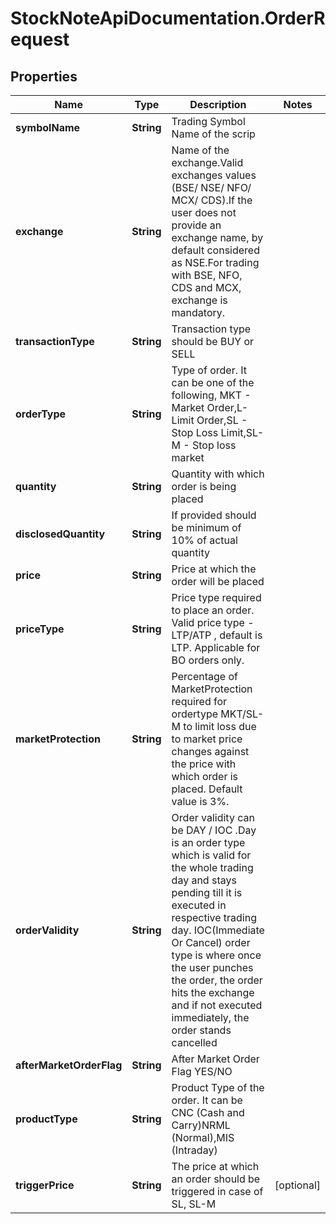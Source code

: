 # StockNoteApiDocumentation.OrderRequest

## Properties
Name | Type | Description | Notes
------------ | ------------- | ------------- | -------------
**symbolName** | **String** | Trading Symbol Name of the scrip | 
**exchange** | **String** | Name of the exchange.Valid exchanges values (BSE/ NSE/ NFO/ MCX/ CDS).If the user does not provide an exchange name, by default considered as NSE.For trading with BSE, NFO, CDS and MCX, exchange is mandatory. | 
**transactionType** | **String** | Transaction type should be BUY or SELL | 
**orderType** | **String** | Type of order. It can be one of the following, MKT - Market Order,L- Limit Order,SL - Stop Loss Limit,SL-M - Stop loss market | 
**quantity** | **String** | Quantity with which order is being placed | 
**disclosedQuantity** | **String** | If provided should be minimum of 10% of actual quantity | 
**price** | **String** | Price at which the order will be placed | 
**priceType** | **String** | Price type required to place an order. Valid price type - LTP/ATP , default is LTP. Applicable for BO orders only. | 
**marketProtection** | **String** | Percentage of MarketProtection required for ordertype MKT/SL-M to limit loss due to market price changes against the price with which order is placed. Default value is 3%. | 
**orderValidity** | **String** | Order validity can be DAY / IOC .Day is an order type which is valid for the whole trading day and stays pending till it is executed in respective trading day. IOC(Immediate Or Cancel) order type is where once the user punches the order, the order hits the exchange and if not executed immediately, the order stands cancelled | 
**afterMarketOrderFlag** | **String** | After Market Order Flag YES/NO | 
**productType** | **String** | Product Type of the order. It can be CNC (Cash and Carry)NRML (Normal),MIS (Intraday) | 
**triggerPrice** | **String** | The price at which an order should be triggered in case of SL, SL-M | [optional] 


